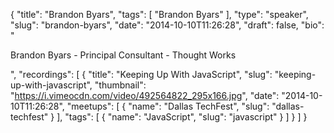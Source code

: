 {
  "title": "Brandon Byars",
  "tags": [
    "Brandon Byars"
  ],
  "type": "speaker",
  "slug": "brandon-byars",
  "date": "2014-10-10T11:26:28",
  "draft": false,
  "bio": "<p>Brandon Byars - Principal Consultant - Thought Works</p>",
  "recordings": [
    {
      "title": "Keeping Up With JavaScript",
      "slug": "keeping-up-with-javascript",
      "thumbnail": "https://i.vimeocdn.com/video/492564822_295x166.jpg",
      "date": "2014-10-10T11:26:28",
      "meetups": [
        {
          "name": "Dallas TechFest",
          "slug": "dallas-techfest"
        }
      ],
      "tags": [
        {
          "name": "JavaScript",
          "slug": "javascript"
        }
      ]
    }
  ]
}